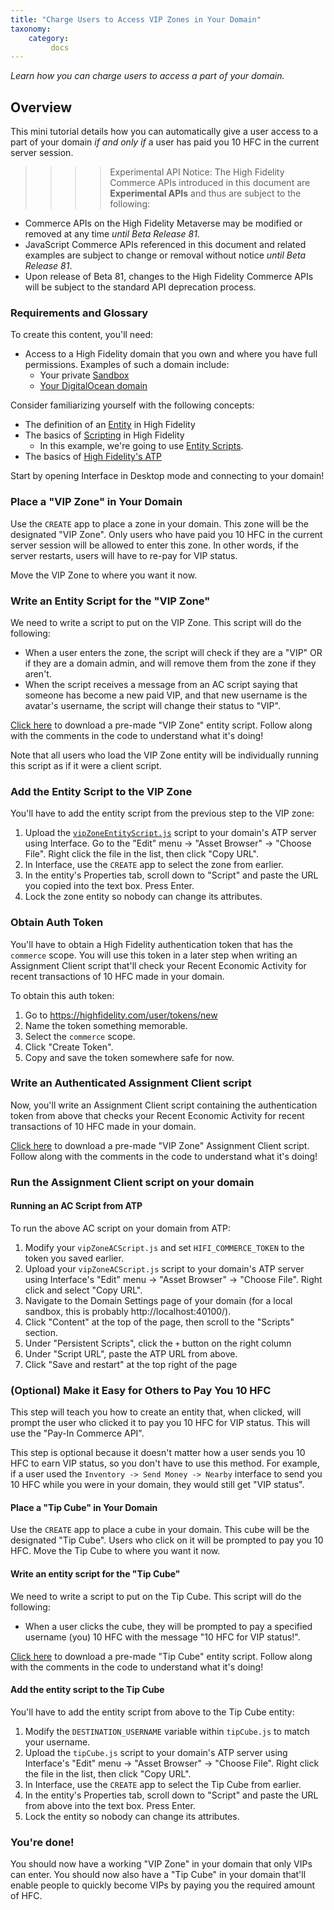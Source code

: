 ```yaml
---
title: "Charge Users to Access VIP Zones in Your Domain"
taxonomy:
    category:
         docs
---
```


*Learn how you can charge users to access a part of your domain.*

## Overview
This mini tutorial details how you can automatically give a user access to a part of your domain _if and only if_ a user has paid you 10 HFC in the current server session.

>>>> Experimental API Notice: The High Fidelity Commerce APIs introduced in this document are **Experimental APIs** and thus are subject to the following:
* Commerce APIs on the High Fidelity Metaverse may be modified or removed at any time *until Beta Release 81*.
* JavaScript Commerce APIs referenced in this document and related examples are subject to change or removal without notice *until Beta Release 81*.
* Upon release of Beta 81, changes to the High Fidelity Commerce APIs will be subject to the standard API deprecation process.


### Requirements and Glossary
To create this content, you'll need:
* Access to a High Fidelity domain that you own and where you have full permissions. Examples of such a domain include:
    * Your private [Sandbox](../../../create-and-explore/start-working-in-your-sandbox/set-up-your-sandbox)
    * [Your DigitalOcean domain](../../../create-and-explore/start-working-in-your-sandbox/digital-ocean)

Consider familiarizing yourself with the following concepts:
* The definition of an [Entity](../../../create-and-explore/entities) in High Fidelity
* The basics of [Scripting](../../../create-and-explore/all-about-scripting) in High Fidelity
    * In this example, we're going to use [Entity Scripts](../../../learn-with-us/all-about-entity-scripts).
* The basics of [High Fidelity's ATP](../../../create-and-explore/start-working-in-your-sandbox/assignment-clients)


Start by opening Interface in Desktop mode and connecting to your domain!

### Place a "VIP Zone" in Your Domain
Use the `CREATE` app to place a zone in your domain. This zone will be the designated "VIP Zone". Only users who have paid you 10 HFC in the current server session will be allowed to enter this zone. In other words, if the server restarts, users will have to re-pay for VIP status.

Move the VIP Zone to where you want it now.

### Write an Entity Script for the "VIP Zone"
We need to write a script to put on the VIP Zone. This script will do the following:
* When a user enters the zone, the script will check if they are a "VIP" OR if they are a domain admin, and will remove them from the zone if they aren't.
* When the script receives a message from an AC script saying that someone has become a new paid VIP, and that new username is the avatar's username, the script will change their status to "VIP".

[Click here](./vipZoneEntityScript.js) to download a pre-made "VIP Zone" entity script. Follow along with the comments in the code to understand what it's doing!

Note that all users who load the VIP Zone entity will be individually running this script as if it were a client script.

### Add the Entity Script to the VIP Zone
You'll have to add the entity script from the previous step to the VIP zone:
1. Upload the [`vipZoneEntityScript.js`](./vipZoneEntityScript.js) script to your domain's ATP server using Interface. Go to the "Edit" menu -> "Asset Browser" -> "Choose File". Right click the file in the list, then click "Copy URL".
2. In Interface, use the `CREATE` app to select the zone from earlier.
3. In the entity's Properties tab, scroll down to "Script" and paste the URL you copied into the text box. Press Enter.
4. Lock the zone entity so nobody can change its attributes.

### Obtain Auth Token
You'll have to obtain a High Fidelity authentication token that has the `commerce` scope. You will use this token in a later step when writing an Assignment Client script that'll check your Recent Economic Activity for recent transactions of 10 HFC made in your domain.

To obtain this auth token:
1. Go to https://highfidelity.com/user/tokens/new
2. Name the token something memorable.
3. Select the `commerce` scope.
4. Click "Create Token".
5. Copy and save the token somewhere safe for now.

### Write an Authenticated Assignment Client script
Now, you'll write an Assignment Client script containing the authentication token from above that checks your Recent Economic Activity for recent transactions of 10 HFC made in your domain.

[Click here](./vipZoneACScript.js) to download a pre-made "VIP Zone" Assignment Client script. Follow along with the comments in the code to understand what it's doing!

### Run the Assignment Client script on your domain

#### Running an AC Script from ATP
To run the above AC script on your domain from ATP:
1. Modify your `vipZoneACScript.js` and set `HIFI_COMMERCE_TOKEN` to the token you saved earlier. 
2. Upload your `vipZoneACScript.js` script to your domain's ATP server using Interface's "Edit" menu -> "Asset Browser" -> "Choose File". Right click and select "Copy URL".
3. Navigate to the Domain Settings page of your domain (for a local sandbox, this is probably http://localhost:40100/). 
4. Click "Content" at the top of the page, then scroll to the "Scripts" section.
5. Under "Persistent Scripts", click the `+` button on the right column
6. Under "Script URL", paste the ATP URL from above.
7. Click "Save and restart" at the top right of the page

### (Optional) Make it Easy for Others to Pay You 10 HFC
This step will teach you how to create an entity that, when clicked, will prompt the user who clicked it to pay you 10 HFC for VIP status. This will use the "Pay-In Commerce API".

This step is optional because it doesn't matter how a user sends you 10 HFC to earn VIP status, so you don't have to use this method. For example, if a user used the `Inventory -> Send Money -> Nearby` interface to send you 10 HFC while you were in your domain, they would still get "VIP status".

#### Place a "Tip Cube" in Your Domain
Use the `CREATE` app to place a cube in your domain. This cube will be the designated "Tip Cube". Users who click on it will be prompted to pay you 10 HFC. Move the Tip Cube to where you want it now.

#### Write an entity script for the "Tip Cube"
We need to write a script to put on the Tip Cube. This script will do the following:
* When a user clicks the cube, they will be prompted to pay a specified username (you) 10 HFC with the message "10 HFC for VIP status!".

[Click here](./tipCube.js) to download a pre-made "Tip Cube" entity script. Follow along with the comments in the code to understand what it's doing!

#### Add the entity script to the Tip Cube
You'll have to add the entity script from above to the Tip Cube entity:
1. Modify the `DESTINATION_USERNAME` variable within `tipCube.js` to match your username.
2. Upload the `tipCube.js` script to your domain's ATP server using Interface's "Edit" menu -> "Asset Browser" -> "Choose File". Right click the file in the list, then click "Copy URL".
3. In Interface, use the `CREATE` app to select the Tip Cube from earlier.
4. In the entity's Properties tab, scroll down to "Script" and paste the URL from above into the text box. Press Enter.
5. Lock the entity so nobody can change its attributes.

### You're done!
You should now have a working "VIP Zone" in your domain that only VIPs can enter. You should now also have a "Tip Cube" in your domain that'll enable people to quickly become VIPs by paying you the required amount of HFC.
